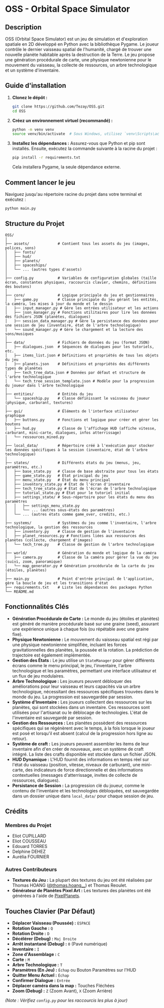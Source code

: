 # OSS - Orbital Space Simulator

## Description

OSS (Orbital Space Simulator) est un jeu de simulation et d'exploration spatiale en 2D développé en Python avec la bibliothèque Pygame. Le joueur contrôle le dernier vaisseau spatial de l'humanité, chargé de trouver une nouvelle planète habitable après la destruction de la Terre. Le jeu propose une génération procédurale de carte, une physique newtonienne pour le mouvement du vaisseau, la collecte de ressources, un arbre technologique et un système d'inventaire.

## Guide d'installation

1.  **Clonez le dépôt :**
    ```bash
    git clone https://github.com/Tezay/OSS.git
    cd OSS
    ```
2.  **Créez un environnement virtuel (recommandé) :**
    ```bash
    python -m venv venv
    source venv/bin/activate  # Sous Windows, utilisez `venv\Scripts\activate`
    ```
3.  **Installez les dépendances :**
    Assurez-vous que Python et pip sont installés. Ensuite, exécutez la commande suivante à la racine du projet :
    ```bash
    pip install -r requirements.txt
    ```
    Cela installera Pygame, la seule dépendance externe.

## Comment lancer le jeu

Naviguez jusqu'au répertoire racine du projet dans votre terminal et exécutez :

```bash
python main.py
```

## Structure du Projet

```
OSS/
│
├── assets/             # Contient tous les assets du jeu (images, polices, sons)
│   ├── fonts/
│   ├── hud/
│   ├── planets/
│   ├── spaceships/
│   └── ... (autres types d'assets)
│
├── config.py           # Variables de configuration globales (taille écran, constantes physiques, raccourcis clavier, chemins, définitions des boutons)
│
├── core/               # Logique principale du jeu et gestionnaires
│   ├── game.py         # Classe principale du jeu gérant les entités, la caméra, les mises à jour du monde et le dessin
│   ├── input_manager.py # Gère les entrées utilisateur et les actions
│   ├── json_manager.py # Fonctions utilitaires pour lire les données des fichiers JSON (planètes, dialogues)
│   ├── session_data_manager.py # Gère la persistance des données pour une session de jeu (inventaire, état de l'arbre technologique)
│   └── sound_manager.py # Gère le chargement et la lecture des sons/musiques
│
├── data/               # Fichiers de données du jeu (format JSON)
│   ├── dialogues.json  # Séquences de dialogues pour les tutoriels, etc.
│   ├── items_list.json # Définitions et propriétés de tous les objets du jeu
│   ├── planets.json    # Définitions et propriétés des différents types de planètes
│   ├── tech_tree_data.json # Données par défaut et structure de l'arbre technologique
│   └── tech_tree_session_template.json # Modèle pour la progression du joueur dans l'arbre technologique
│
├── entities/           # Entités du jeu
│   └── spaceship.py    # Classe définissant le vaisseau du joueur (physique, carburant, textures)
│
├── gui/                # Éléments de l'interface utilisateur graphique
│   ├── buttons.py      # Fonctions et logique pour créer et gérer les boutons
│   ├── hud.py          # Classe de l'affichage HUD (affiche vitesse, carburant, mini-carte, dialogues, infos atterrissage)
│   └── ressources_mined.py
│
├── local_data/         # Répertoire créé à l'exécution pour stocker les données spécifiques à la session (inventaire, état de l'arbre technologique)
│
├── states/             # Différents états du jeu (menus, jeu, paramètres, etc.)
│   ├── base_state.py   # Classe de base abstraite pour tous les états
│   ├── game_state.py   # État principal du jeu
│   ├── menu_state.py   # État du menu principal
│   ├── inventory_state.py # État de l'écran d'inventaire
│   ├── tech_tree_state.py # État de l'écran de l'arbre technologique
│   ├── tutorial_state.py # État pour le tutoriel initial
│   ├── settings_state/ # Sous-répertoire pour les états du menu des paramètres
│   │   ├── settings_menu_state.py
│   │   └── ... (autres sous-états des paramètres)
│   └── ... (autres états comme game_over, credits, etc.)
│
├── systems/            # Systèmes du jeu comme l'inventaire, l'arbre technologique, la gestion des ressources
│   ├── inventory.py    # Classe de gestion de l'inventaire
│   ├── planet_resources.py # Fonctions liées aux ressources des planètes (collecte, chargement d'images)
│   └── tech_tree.py    # Classe de gestion de l'arbre technologique
│
├── world/              # Génération du monde et logique de la caméra
│   ├── camera.py       # Classe de la caméra pour gérer la vue du jeu (suivi, zoom, panoramique)
│   └── map_generator.py # Génération procédurale de la carte du jeu (étoiles, planètes)
│
├── main.py             # Point d'entrée principal de l'application, gère la boucle de jeu et les transitions d'état
├── requirements.txt    # Liste les dépendances des packages Python
└── README.md
```

## Fonctionnalités Clés

*   **Génération Procédurale de Carte :** Le monde du jeu (étoiles et planètes) est généré de manière procédurale basé sur une graine (seed), assurant une expérience unique à chaque fois (ou répétable avec une graine fixe).
*   **Physique Newtonienne :** Le mouvement du vaisseau spatial est régi par une physique newtonienne simplifiée, incluant les forces gravitationnelles des planètes, la poussée et la rotation. La prédiction de trajectoire est également implémentée.
*   **Gestion des États :** Le jeu utilise un `StateManager` pour gérer différents écrans comme le menu principal, le jeu, l'inventaire, l'arbre technologique et les paramètres, permettant une interface utilisateur et un flux de jeu modulaires.
*   **Arbre Technologique :** Les joueurs peuvent débloquer des améliorations pour leur vaisseau et leurs capacités via un arbre technologique, nécessitant des ressources spécifiques trouvées dans le monde du jeu. La progression est sauvegardée par session.
*   **Système d'Inventaire :** Les joueurs collectent des ressources sur les planètes, qui sont stockées dans un inventaire. Ces ressources sont utilisées pour l'artisanat ou le déblocage de technologies. L'état de l'inventaire est sauvegardé par session.
*   **Gestion des Ressources :** Les planètes possèdent des ressources spécifiques qui se régénèrent avec le temps, à la fois lorsque le joueur est posé et lorsqu'il est absent (calcul de la progression hors ligne au retour).
*   **Système de craft :** Les joueurs peuvent assembler les items de leur inventaire afin d'en créer de nouveaux, avec un système de craft intégré. La liste des crafts disponible est stockée dans un fichier JSON.
*   **HUD Dynamique :** L'HUD fournit des informations en temps réel sur l'état du vaisseau (position, vitesse, niveaux de carburant), une mini-carte, des indicateurs de force directionnelle et des informations contextuelles (messages d'atterrissage, invites de collecte de ressources, dialogues).
*   **Persistance de Session :** La progression clé du joueur, comme le contenu de l'inventaire et les technologies débloquées, est sauvegardée dans un dossier unique dans `local_data/` pour chaque session de jeu.

## Crédits

### Membres du Projet

*   Eliot CUPILLARD
*   Eliot COUSSEAU
*   Edouard TORRES
*   Delphine DEHEZ
*   Aurélia FOURNIER

### Autres Contributeurs

*   **Textures du Jeu :** La plupart des textures du jeu ont été réalisées par Thomas HOANG ([@thomas.hoang__](https://www.instagram.com/thomas.hoang__/)) et Thomas Reoulet.
*   **Générateur de Planètes Pixel Art :** Les textures des planètes ont été générées à l'aide de [PixelPlanets](https://github.com/Deep-Fold/PixelPlanets).


## Touches Clavier (Par Défaut)

*   **Déplacer Vaisseau (Poussée) :** `ESPACE`
*   **Rotation Gauche :** `Q`
*   **Rotation Droite :** `D`
*   **Décélérer (Debug) :** `Maj Droite`
*   **Arrêt instantané (Debug) :** `0` (Pavé numérique)
*   **Inventaire :** `I`
*   **Zone d'Assemblage :** `C`
*   **Carte :** `M`
*   **Arbre Technologique :** `T`
*   **Paramètres (En Jeu) :** `Échap` ou Bouton Paramètres sur l'HUD
*   **Quitter Menu Actuel :** `Échap`
*   **Confirmer Dialogue :** `Entrée`
*   **Déplacer caméra dans la map :** Touches Fléchées
*   **Zoom (Debug) :** `Z` (Zoom Avant), `X` (Zoom Arrière)

*(Note : Vérifiez `config.py` pour les raccourcis les plus à jour)*
